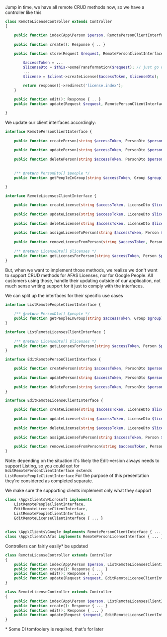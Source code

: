 
Jump in time, we have all remote CRUD methods now, so we have a controller like this

```php
class RemoteLicenseController extends Controller
{

    public function index(App\Person $person, RemotePersonClientInterface $client): Response { ... }
    
    public function create(): Response { .. }
    
    public function store(Request $request, RemotePersonClientInterface $client): Response {

        $accessToken = ...
        $licenseDto = $this->someTransformation($request); // just go with it
        ...
        $license = $client->createLicense($accessToken, $licenseDto);

        return response()->redirect('license.index');
    }
    
    public function edit(): Response { .. }
    public function update(Request $request, RemotePersonClientInterface $client): Response { .. }

}
```

We update our client interfaces accordingly:

```php
interface RemotePersonClientInterface {   
     
    public function createPerson(string $accessToken, PersonDto $person): Person;
    
    public function updatePerson(string $accessToken, PersonDto $person): bool;   
      
    public function deletePerson(string $accessToken, PersonDto $person): bool;
    
    
    /** @return PersonDto[] $people */
    public function getPeopleInGroup(string $accessToken, Group $group): array;
     
}

interface RemoteLicensesClientInterface {

    public function createLicense(string $accessToken, LicenseDto $license): License;
    
    public function updateLicense(string $accessToken, LicenseDto $license): bool;
    
    public function deleteLicense(string $accessToken, LicenseDto $license): bool;    
          
    public function assignLicenseToPerson(string $accessToken, Person $person, LicenseDto $license): bool;
    
    public function removeLicenseFromPerson(string $accessToken, Person $person, LicenseDto $license): bool;
    
    /** @return LicenseDto[] $licenses */
    public function getLicensesForPerson(string $accessToken, Person $person): array;
}
```

But, when we want to implement those methods, we realize we don't want to support CRUD methods for AFAS Licenses, nor for Google People.
All customers using those, handle their updating outside of our application, not much sense writing support for it just to comply with the interfaces.

We can split up the interfaces for their specific use cases

```php
interface ListRemotePeopleClientInterface { 
    
    /** @return PersonDto[] $people */
    public function getPeopleInGroup(string $accessToken, Group $group): array;
}

interface ListRemoteLicensesClientInterface {
    
    /** @return LicenseDto[] $licenses */
    public function getLicensesForPerson(string $accessToken, Person $person): array;
}

interface EditRemotePersonClientInterface {

    public function createPerson(string $accessToken, PersonDto $person): Person;
    
    public function updatePerson(string $accessToken, PersonDto $person): bool;
        
    public function deletePerson(string $accessToken, PersonDto $person): bool;
}

interface EditRemoteLicenseClientInterface {

    public function createLicense(string $accessToken, LicenseDto $license): License;
    
    public function updateLicense(string $accessToken, LicenseDto $license): bool;
    
    public function deleteLicense(string $accessToken, LicenseDto $license): bool;
          
    public function assignLicenseToPerson(string $accessToken, Person $person, LicenseDto $license): bool;
    
    public function removeLicenseFromPerson(string $accessToken, Person $person, LicenseDto $license): bool;
}
```
Note: depending on the situation it's likely the Edit-version always needs to support Listing, so you could opt for  
`EditRemotePersonClientInterface extends ListRemotePeopleClientInterface`
For the purpose of this presentation they're considered as completed separate.


We make sure the supporting clients implement only what they support

```php
class \App\Clients\Microsoft implements
    ListRemotePeopleClientInterface,
    EditRemoteLicenseClientInterface,
    ListRemotePeopleClientInterface,
    EditRemoteLicenseClientInterface { ... }
    
    
class \App\Clients\Google implements RemotePersonClientInterface { ... }
class \App\Clients\Afas implements RemotePersonLicenseInterface { ... }
```


Controllers can fairly easily\* be updated

```php
class RemoteLicenseController extends Controller
{
    public function index(App\Person $person, ListRemoteLicensesClientInterface $client): Response { ... }
    public function create(): Response { ... }    
    public function edit(): Response { ... }
    public function update(Request $request, EditRemoteLicenseClientInterface $client): Response { ... }
}
```

```php
class RemoteLicenseController extends Controller
{
    public function index(App\Person $person, ListRemoteLicensesClientInterface $client): Response { ... }
    public function create(): Response { ... }    
    public function edit(): Response { ... }
    public function update(Request $request, EditRemoteLicenseClientInterface $client): Response { ... }
}
```

\* Some DI tomfoolery is required, that's for later
